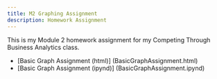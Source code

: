 ```yaml
---
title: M2 Graphing Assignment
description: Homework Assignment 
---
```


This is my Module 2 homework assignment for my Competing Through Business Analytics class. 

- [Basic Graph Assignment (html)] (BasicGraphAssignment.html)
- [Basic Graph Assignment (ipynd)] (BasicGraphAssignment.ipynd)
